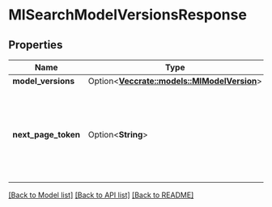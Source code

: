 # MlSearchModelVersionsResponse

## Properties

Name | Type | Description | Notes
------------ | ------------- | ------------- | -------------
**model_versions** | Option<[**Vec<crate::models::MlModelVersion>**](MlModelVersion.md)> |  | [optional]
**next_page_token** | Option<**String**> | Pagination token to request next page of models for the same search query. | [optional]

[[Back to Model list]](../README.md#documentation-for-models) [[Back to API list]](../README.md#documentation-for-api-endpoints) [[Back to README]](../README.md)


